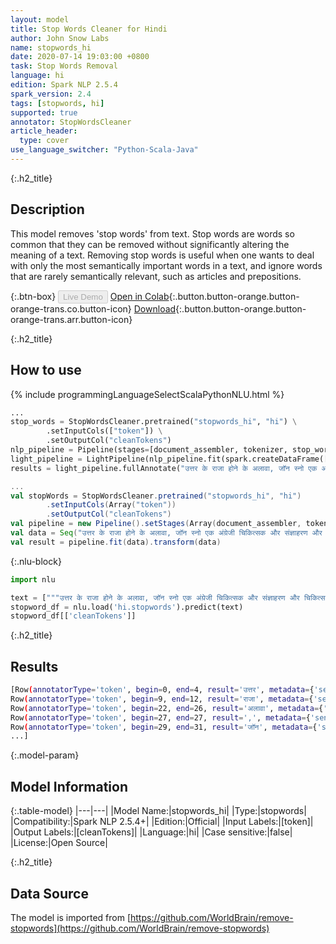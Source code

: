 ```yaml
---
layout: model
title: Stop Words Cleaner for Hindi
author: John Snow Labs
name: stopwords_hi
date: 2020-07-14 19:03:00 +0800
task: Stop Words Removal
language: hi
edition: Spark NLP 2.5.4
spark_version: 2.4
tags: [stopwords, hi]
supported: true
annotator: StopWordsCleaner
article_header:
  type: cover
use_language_switcher: "Python-Scala-Java"
---
```


{:.h2_title}
## Description
This model removes 'stop words' from text. Stop words are words so common that they can be removed without significantly altering the meaning of a text. Removing stop words is useful when one wants to deal with only the most semantically important words in a text, and ignore words that are rarely semantically relevant, such as articles and prepositions.

{:.btn-box}
<button class="button button-orange" disabled>Live Demo</button>
[Open in Colab](https://colab.research.google.com/github/JohnSnowLabs/spark-nlp-workshop/blob/b2eb08610dd49d5b15077cc499a94b4ec1e8b861/jupyter/annotation/english/stop-words/StopWordsCleaner.ipynb){:.button.button-orange.button-orange-trans.co.button-icon}
[Download](https://s3.amazonaws.com/auxdata.johnsnowlabs.com/public/models/stopwords_hi_hi_2.5.4_2.4_1594742439035.zip){:.button.button-orange.button-orange-trans.arr.button-icon}

{:.h2_title}
## How to use

<div class="tabs-box" markdown="1">

{% include programmingLanguageSelectScalaPythonNLU.html %}

```python
...
stop_words = StopWordsCleaner.pretrained("stopwords_hi", "hi") \
        .setInputCols(["token"]) \
        .setOutputCol("cleanTokens")
nlp_pipeline = Pipeline(stages=[document_assembler, tokenizer, stop_words])
light_pipeline = LightPipeline(nlp_pipeline.fit(spark.createDataFrame([['']]).toDF("text")))
results = light_pipeline.fullAnnotate("उत्तर के राजा होने के अलावा, जॉन स्नो एक अंग्रेजी चिकित्सक और संज्ञाहरण और चिकित्सा स्वच्छता के विकास में अग्रणी है।")
```

```scala
...
val stopWords = StopWordsCleaner.pretrained("stopwords_hi", "hi")
        .setInputCols(Array("token"))
        .setOutputCol("cleanTokens")
val pipeline = new Pipeline().setStages(Array(document_assembler, tokenizer, stopWords))
val data = Seq("उत्तर के राजा होने के अलावा, जॉन स्नो एक अंग्रेजी चिकित्सक और संज्ञाहरण और चिकित्सा स्वच्छता के विकास में अग्रणी है।").toDF("text")
val result = pipeline.fit(data).transform(data)
```

{:.nlu-block}
```python
import nlu

text = ["""उत्तर के राजा होने के अलावा, जॉन स्नो एक अंग्रेजी चिकित्सक और संज्ञाहरण और चिकित्सा स्वच्छता के विकास में अग्रणी है।"""]
stopword_df = nlu.load('hi.stopwords').predict(text)
stopword_df[['cleanTokens']]
```

</div>

{:.h2_title}
## Results

```bash
[Row(annotatorType='token', begin=0, end=4, result='उत्तर', metadata={'sentence': '0'}),
Row(annotatorType='token', begin=9, end=12, result='राजा', metadata={'sentence': '0'}),
Row(annotatorType='token', begin=22, end=26, result='अलावा', metadata={'sentence': '0'}),
Row(annotatorType='token', begin=27, end=27, result=',', metadata={'sentence': '0'}),
Row(annotatorType='token', begin=29, end=31, result='जॉन', metadata={'sentence': '0'}),
...]
```

{:.model-param}
## Model Information

{:.table-model}
|---|---|
|Model Name:|stopwords_hi|
|Type:|stopwords|
|Compatibility:|Spark NLP 2.5.4+|
|Edition:|Official|
|Input Labels:|[token]|
|Output Labels:|[cleanTokens]|
|Language:|hi|
|Case sensitive:|false|
|License:|Open Source|

{:.h2_title}
## Data Source
The model is imported from [https://github.com/WorldBrain/remove-stopwords](https://github.com/WorldBrain/remove-stopwords)